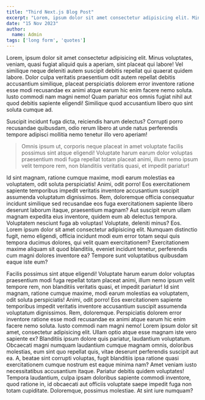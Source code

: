 ```yaml
---
title: "Third Next.js Blog Post"
excerpt: "Lorem, ipsum dolor sit amet consectetur adipisicing elit. Minus voluptates, veniam, quasi fugiat aliquid quis a aperiam, sint placeat qui labore!"
date: "15 Nov 2023"
author:
  name: Admin
tags: ['long form', 'quotes']
---
```


Lorem, ipsum dolor sit amet consectetur adipisicing elit. Minus voluptates, veniam, quasi fugiat aliquid quis a aperiam, sint placeat qui labore! Vel similique neque deleniti autem suscipit debitis repellat qui quaerat quidem labore. Dolor culpa veritatis praesentium odit autem repellat debitis accusantium similique, placeat perspiciatis dolorem error inventore ratione esse modi recusandae ex animi atque earum hic enim facere nemo soluta. Iusto commodi nam magni nemo! Quam pariatur eos omnis fugiat nihil aut quod debitis sapiente eligendi! Similique quod accusantium libero quo sint soluta cumque ad.

Suscipit incidunt fuga dicta, reiciendis harum delectus? Corrupti porro recusandae quibusdam, odio rerum libero at unde natus perferendis tempore adipisci mollitia nemo tenetur illo vero aperiam! 

>Omnis ipsum ut, corporis neque placeat in amet voluptate facilis possimus sint atque eligendi! Voluptate harum earum dolor voluptas praesentium modi fuga repellat totam placeat animi, illum nemo ipsum velit tempore rem, non blanditiis veritatis quasi, et impedit pariatur! 

Id sint magnam, ratione cumque maxime, modi earum molestias ea voluptatem, odit soluta perspiciatis! Animi, odit porro! Eos exercitationem sapiente temporibus impedit veritatis inventore accusantium suscipit assumenda voluptatum dignissimos. Rem, doloremque officia consequatur incidunt similique sed recusandae eos fuga exercitationem sapiente libero deserunt laborum itaque, praesentium magnam? Aut suscipit rerum ullam magnam expedita eius inventore, quidem eum ab delectus tempora. Voluptatem nesciunt fuga ab voluptas! Voluptate, deleniti minus? Eos.
Lorem ipsum dolor sit amet consectetur adipisicing elit. Numquam distinctio fugit, nemo eligendi, officia incidunt modi eum error totam sequi quis tempora ducimus dolores, qui velit quam exercitationem? Exercitationem maxime aliquam sit quod blanditiis, eveniet incidunt tenetur, perferendis cum magni dolores inventore ea? Tempore sunt voluptatibus quibusdam eaque iste eum?  

Facilis possimus sint atque eligendi! Voluptate harum earum dolor voluptas praesentium modi fuga repellat totam placeat animi, illum nemo ipsum velit tempore rem, non blanditiis veritatis quasi, et impedit pariatur! Id sint magnam, ratione cumque maxime, modi earum molestias ea voluptatem, odit soluta perspiciatis! Animi, odit porro! Eos exercitationem sapiente temporibus impedit veritatis inventore accusantium suscipit assumenda voluptatum dignissimos. Rem, doloremque. Perspiciatis dolorem error inventore ratione esse modi recusandae ex animi atque earum hic enim facere nemo soluta. Iusto commodi nam magni nemo! Lorem ipsum dolor sit amet, consectetur adipisicing elit. Ullam optio atque esse magnam iste vero sapiente ex? Blanditiis ipsum dolore quis pariatur, laudantium voluptatum. Obcaecati magni numquam laudantium cumque magnam omnis, doloribus molestias, eum sint quo repellat quis, vitae deserunt perferendis suscipit aut ea. A, beatae sint corrupti voluptas, fugit blanditiis ipsa ratione quasi exercitationem cumque nostrum est eaque minima nam? Amet veniam iusto necessitatibus accusantium itaque. Pariatur debitis quidem voluptates! Tempora laudantium, culpa ipsam doloribus sapiente commodi inventore, quod ratione in, id obcaecati aut officiis voluptate saepe impedit fuga non totam cupiditate. Doloremque, possimus molestiae. At sint iure numquam?
